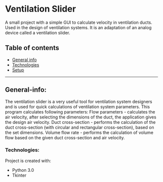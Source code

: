 # Ventilation Slider
A small project with a simple GUI to calculate velocity in ventilation ducts. Used in the design of ventilation systems. It is an adaptation of an analog device called a ventilation slider.



## Table of contents
* [General info](#general-info)
* [Technologies](#technologies)
* [Setup](#setup)

___

## General-info:
The ventilation slider is a very useful tool for ventilation system designers and is used for quick calculations of ventilation system parameters. This program calculates following parameters:
Flow parameters - calculates the air velocity, after selecting the dimensions of the duct, the application gives the design air velocity.
Duct cross-section - performs the calculation of the duct cross-section (with circular and rectangular cross-section), based on the set dimensions.
Volume flow rate - performs the calculation of volume flow based on the given duct cross-section and air velocity. 


### Technologies:
Project is created with: 
* Python 3.0
* Tkinter

